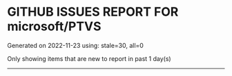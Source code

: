 
# GITHUB ISSUES REPORT FOR microsoft/PTVS


Generated on 2022-11-23 using: stale=30, all=0


Only showing items that are new to report in past 1 day(s)


---
